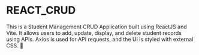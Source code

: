 # REACT_CRUD
This is a Student Management CRUD Application built using ReactJS and Vite. It allows users to add, update, display, and delete student records using APIs. Axios is used for API requests, and the UI is styled with external CSS. 🚀
